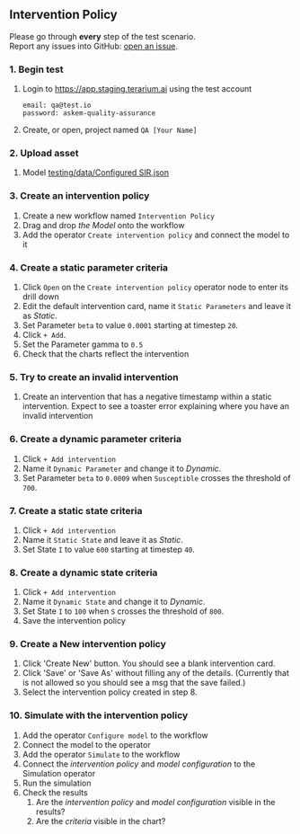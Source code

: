 ## Intervention Policy
Please go through __every__ step of the test scenario.\
Report any issues into GitHub: [open an issue](https://github.com/DARPA-ASKEM/terarium/issues/new?assignees=&labels=bug%2C+Q%26A&template=qa-issue.md&title=%5BBUG%5D%3A+).

### 1. Begin test
1. Login to https://app.staging.terarium.ai using the test account
    ```
    email: qa@test.io
    password: askem-quality-assurance
    ```
2. Create, or open, project named `QA [Your Name]`

### 2. Upload asset
1. Model [testing/data/Configured SIR.json](https://github.com/DARPA-ASKEM/terarium/blob/main/testing/data/Configured%20SIR.json)

### 3. Create an intervention policy
1. Create a new workflow named `Intervention Policy`
2. Drag and drop _the Model_ onto the workflow
3. Add the operator `Create intervention policy` and connect the model to it

### 4. Create a static parameter criteria
1. Click `Open` on the `Create intervention policy` operator node to enter its drill down
2. Edit the default intervention card, name it `Static Parameters` and leave it as _Static_.
3. Set Parameter `beta` to value `0.0001` starting at timestep `20`.
4. Click `+ Add`.
5. Set the Parameter gamma to `0.5`
6. Check that the charts reflect the intervention

### 5. Try to create an invalid intervention
1. Create an intervention that has a negative timestamp within a static intervention.
      Expect to see a toaster error explaining where you have an invalid intervention

### 6. Create a dynamic parameter criteria
1. Click `+ Add intervention`
2. Name it `Dynamic Parameter` and change it to _Dynamic_.
3. Set Parameter `beta` to `0.0009` when `Susceptible` crosses the threshold of `700`.

### 7. Create a static state criteria
1. Click `+ Add intervention`
2. Name it `Static State` and leave it as _Static_.
3. Set State `I` to value `600` starting at timestep `40`.

### 8. Create a dynamic state criteria
1. Click `+ Add intervention`
2. Name it `Dynamic State` and change it to _Dynamic_.
3. Set State `I` to `100` when `S` crosses the threshold of `800`.
4. Save the intervention policy
  
### 9. Create a New intervention policy
1. Click 'Create New' button. You should see a blank intervention card.
2. Click 'Save' or 'Save As' without filling any of the details. (Currently that is not allowed so you should see a msg that the save failed.)
3. Select the intervention policy created in step 8.

### 10. Simulate with the intervention policy
1. Add the operator `Configure model` to the workflow
2. Connect the model to the operator
3. Add the operator `Simulate` to the workflow
4. Connect the _intervention policy_ and _model configuration_ to the Simulation operator
5. Run the simulation
6. Check the results
   1. Are the _intervention policy_ and _model configuration_ visible in the results?
   2. Are the _criteria_ visible in the chart?
